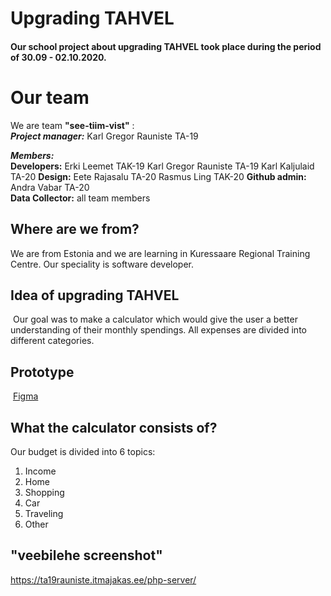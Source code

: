 # Upgrading TAHVEL
#### Our school project about upgrading TAHVEL took place during the period of 30.09 - 02.10.2020.
# Our team

We are team **"see-tiim-vist"** :  
**_Project manager:_**    Karl Gregor Rauniste TA-19  

**_Members:_**   
**Developers:** Erki Leemet TAK-19
Karl Gregor Rauniste TA-19 
Karl Kaljulaid TA-20
**Design:** Eete Rajasalu TA-20
Rasmus Ling TAK-20
**Github admin:** Andra Vabar TA-20  
**Data Collector:** all team members  

## Where are we from?
We are from Estonia and we are learning in Kuressaare Regional Training Centre. 
Our speciality is software developer.
​

## Idea of upgrading TAHVEL
​
Our goal was to make a calculator which would give the user a better understanding of their monthly spendings.   All expenses are divided into different categories.

## Prototype
​
[Figma](https://www.figma.com/proto/E79EiKySk5JltDVhHs77D6/projectv3?node-id=27%3A12&scaling=scale-down)
​
## What the calculator consists of?
Our budget is divided into 6 topics:
1. Income
2. Home
3. Shopping
4. Car
5. Traveling
6. Other

## "veebilehe screenshot"
https://ta19rauniste.itmajakas.ee/php-server/
